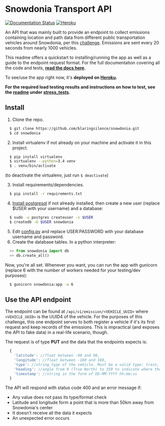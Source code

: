 # Snowdonia Transport API
[![Documentation Status](https://readthedocs.org/projects/snowdonia/badge/?version=latest)](http://snowdonia.readthedocs.io/en/latest/?badge=latest)  [![Heroku](http://heroku-badge.herokuapp.com/?app=snowdonia-transport&style=flat)](http://snowdonia-transport.herokuapp.com)

An API that was mainly built to provide an endpoint to collect emissions containing location and path data from different public transportation vehicles around Snowdonia, per this [challenge](CHALLENGE.md). Emissions are sent every 20 seconds from nearly 1000 vehicles.

This readme offers a quickstart to installing/running the app as well as a guide to the endpoint request format. For the full documentation covering all the code and tests, **[read the docs here](http://snowdonia.readthedocs.io/en/latest/).**

To see/use the app right now, it's **deployed on [Heroku](http://snowdonia-transport.herokuapp.com).**

**For the required load testing results and instructions on how to test, see the [readme](stress_tests/README.md) under [stress_tests](stress_tests).**

## Install
1. Clone the repo.

  ```bash
    $ git clone https://github.com/blaringsilence/snowdonia.git
    $ cd snowdonia
  ```
2. Install virtualenv if not already on your machine and activate it in this project.

  ```bash
    $ pip install virtualenv
    $ virtualenv --python=3.4 venv
    $ . venv/bin/activate
  ```
(to deactivate the virtualenv, just run `$ deactivate`)

3. Install requirements/dependencies.

  ```bash
    $ pip install -r requirements.txt
  ```
4. [Install postgresql](http://www.postgresql.org/download/) if not already installed, then create a new user (replace $USER with your username) and a database:

  ```bash
    $ sudo -u postgres createuser -s $USER 
    $ createdb -U $USER snowdonia
  ```
5. Edit [config.py](snowdonia/config.py) and replace USER:PASSWORD with your database username and password.
6. Create the database tables. In a python interpreter:

  ```python
    >> from snowdonia import db
    >> db.create_all()
  ```
Now, you're all set. Whenever you want, you can run the app with gunicorn (replace 6 with the number of workers needed for your testing/dev purposes):

  ```bash
    $ gunicorn snowdonia:app -w 6
  ```

## Use the API endpoint
The endpoint can be found at `/api/v1/emission/<VEHICLE_UUID>` where `<VEHICLE_UUID>` is the UUID4 of the vehicle. For the purposes of this challenge, this one endpoint serves to both register a vehicle if it's its first request and keep records of the emissions. This is impractical (and exposes the API to fake data) in a real-life scenario, though.

The request is of type **PUT** and the data that the endpoints expects is:
```javascript
  {
    'latitude': //float between -90 and 90,
    'longitude': //float between -180 and 180,
    'type': //string type of the vehicle. Must be a valid type: train, tram, taxi, or bus,
    'heading': //angle from 0 (True North) to 359 to indicate where the vehicle is headed,
    'timestamp': //string in the form of DD-MM-YYYY hh:mm:ss
  }
```

The API will respond with status code 400 and an error message if:
- Any value does not pass its type/format check
- Latitude and longitude form a point that is more than 50km away from Snowdonia's center
- It doesn't receive all the data it expects
- An unexpected error occurs
